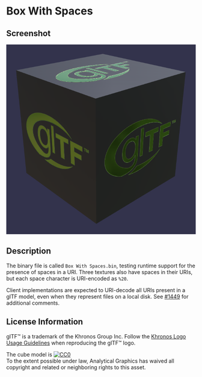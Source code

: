 # Box With Spaces

## Screenshot

![screenshot](screenshot/screenshot_large.png)

## Description

The binary file is called `Box With Spaces.bin`, testing runtime support for the presence of spaces in a URI. Three textures
also have spaces in their URIs, but each space character is URI-encoded as `%20`.

Client implementations are expected to URI-decode all URIs present in a glTF model, even when they represent files on a
local disk. See [#1449](https://github.com/KhronosGroup/glTF/issues/1449) for additional comments.

## License Information

glTF™ is a trademark of the Khronos Group Inc. Follow the [Khronos Logo Usage Guidelines](https://www.khronos.org/legal/trademarks/)
when reproducing the glTF™ logo.

The cube model is [![CC0](http://i.creativecommons.org/p/zero/1.0/88x31.png)](http://creativecommons.org/publicdomain/zero/1.0/)  
To the extent possible under law, Analytical Graphics has waived all copyright and related or neighboring rights to this asset.
